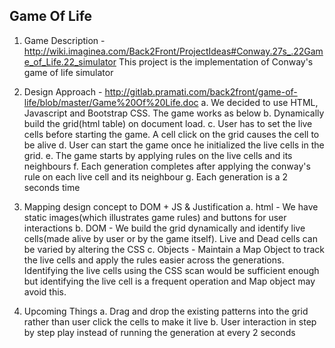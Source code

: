 
Game Of Life
--------------
1. Game Description - http://wiki.imaginea.com/Back2Front/ProjectIdeas#Conway.27s_.22Game_of_Life.22_simulator
	This project is the implementation of Conway's game of life simulator
	
2. Design Approach - http://gitlab.pramati.com/back2front/game-of-life/blob/master/Game%20Of%20Life.doc
	a. We decided to use HTML, Javascript and Bootstrap CSS. The game works as below
	b. Dynamically build the grid(html table) on document load.
	c. User has to set the live cells before starting the game. A cell click on the grid causes the cell to be alive
	d. User can start the game once he initialized the live cells in the grid.
	e. The game starts by applying rules on the live cells and its neighbours
	f. Each generation completes after applying the conway's rule on each live cell and its neighbour
	g. Each generation is a 2 seconds time

3. Mapping design concept to DOM + JS & Justification
	a. html - We have static images(which illustrates game rules) and buttons for user interactions
	b. DOM - We build the grid dynamically and identify live cells(made alive by user or by the game itself).
		Live and Dead cells can be varied by altering the CSS
	c. Objects - Maintain a Map Object to track the live cells and apply the rules easier across the generations. 
		Identifying the live cells using the CSS scan would be sufficient enough but identifying the live cell is a frequent operation 
		and Map object may avoid this.
	
4. Upcoming Things
	a. Drag and drop the existing patterns into the grid rather than user click the cells to make it live
	b. User interaction in step by step play instead of running the generation at every 2 seconds
